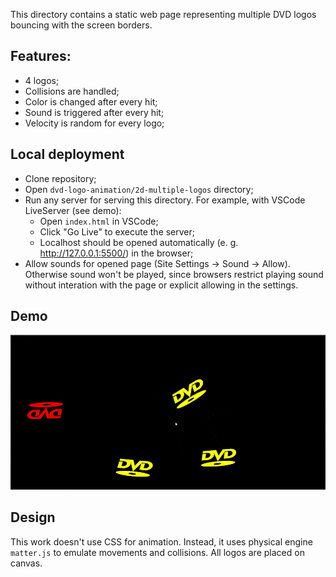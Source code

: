 This directory contains a static web page representing multiple DVD logos bouncing with the screen borders.

## Features:
- 4 logos;
- Collisions are handled;
- Color is changed after every hit;
- Sound is triggered after every hit;
- Velocity is random for every logo;

## Local deployment

- Clone repository;
- Open `dvd-logo-animation/2d-multiple-logos` directory;
- Run any server for serving this directory. For example, with VSCode LiveServer (see demo):
  - Open `index.html` in VSCode;
  - Click "Go Live" to execute the server;
  - Localhost should be opened automatically (e. g. http://127.0.0.1:5500/) in the browser;
- Allow sounds for opened page (Site Settings -> Sound -> Allow). Otherwise sound won't be played, 
since browsers restrict playing sound without interation with the page or explicit allowing in the settings.

## Demo

![demo](demo.gif)


## Design

This work doesn't use CSS for animation. Instead, it uses physical engine `matter.js` to emulate movements and collisions.
All logos are placed on canvas.
